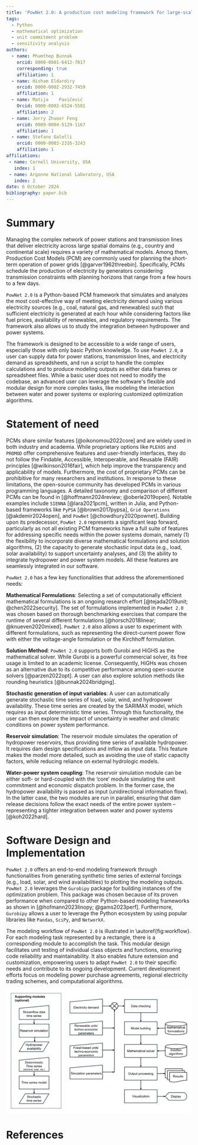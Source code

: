 ```yaml
---
title: 'PowNet 2.0: A production cost modeling framework for large-scale power systems'
tags:
  - Python
  - mathematical optimization
  - unit commitment problem
  - sensitivity analysis
authors:
  - name: Phumthep Bunnak
    orcid: 0000-0001-6412-7017
    corresponding: true
    affiliation: 1
  - name: Hisham Eldardiry
    orcid: 0000-0002-2932-7459
    affiliation: 1
  - name: Matija	Pavičević
    Orcid: 0000-0002-6524-5581
    affiliation: 2
  - name: Jerry Zhuoer Feng
    orcid: 0009-0004-5129-1167
    affiliation: 1
  - name: Stefano Galelli
    orcid: 0000-0003-2316-3243
    affiliation: 1
affiliations:
 - name: Cornell University, USA
   index: 1
 - name: Argonne National Laboratory, USA
   index: 2
date: 6 October 2024
bibliography: paper.bib
---
```



# Summary

Managing the complex network of power stations and transmission lines that deliver electricity across large spatial domains (e.g., country and continental scale) requires a variety of mathematical models. Among them, Production Cost Models (PCM) are commonly used for planning the short-term operation of power grids [@garver1962threebin]. Specifically, PCMs schedule the production of electricity by generators considering transmission constraints with planning horizons that range from a few hours to a few days. 

`PowNet 2.0` is a Python-based PCM framework that simulates and analyzes the most cost-effective way of meeting electricity demand using various electricity sources (e.g., coal, natural gas, and renewables) such that sufficient electricity is generated at each hour while considering factors like fuel prices, availability of renewables, and regulatory requirements. The framework also allows us to study the integration between hydropower and power systems.

The framework is designed to be accessible to a wide range of users, especially those with only basic Python knowledge. To use `PowNet 2.0`, a user can supply data for power stations, transmission lines, and electricity demand as spreadsheets, and run a script to handle the complex calculations and to produce modeling outputs as either data frames or spreadsheet files. While a basic user does not need to modify the codebase, an advanced user can leverage the software's flexible and modular design for more complex tasks, like modeling the interaction between water and power systems or exploring customized optimization algorithms.


# Statement of need

PCMs share similar features [@oikonomou2022core] and are widely used in both industry and academia. While proprietary options like `PLEXOS` and `PROMOD` offer comprehensive features and user-friendly interfaces, they do not follow the Findable, Accessible, Interoperable, and Reusable (FAIR) principles [@wilkinson2016fair], which help improve the transparency and applicability of models. Furthermore, the cost of proprietary PCMs can be prohibitive for many researchers and institutions. In response to these limitations, the open-source community has developed PCMs in various programming languages. A detailed taxonomy and comparison of different PCMs can be found in [@hoffmann2024review; @oberle2019open]. Notable examples include `SIENNA` [@lara2021pcm], written in Julia, and Python-based frameworks like `PyPSA` [@brown2017pypsa], `Grid Operations` [@akdemir2024open], and `PowNet` [@chowdhury2020pownet]. Building upon its predecessor, `PowNet 2.0` represents a significant leap forward, particularly as not all existing PCM frameworks have a full suite of features for addressing specific needs within the power systems domain, namely (1) the flexibility to incorporate diverse mathematical formulations and solution algorithms, (2) the capacity to generate stochastic input data (e.g., load, solar availability) to support uncertainty analyses, and (3) the ability to integrate hydropower and power system models. All these features are seamlessly integrated in our software.

`PowNet 2.0` has a few key functionalities that address the aforementioned needs: 

**Mathematical Formulations**: Selecting a set of computationally efficient mathematical formulations is an ongoing research effort [@tejada2019unit; @chen2022security]. The set of formulations implemented in `PowNet 2.0` was chosen based on thorough benchmarking exercises that compare the runtime of several different formulations [@horsch2018linear; @knueven2020mixed]. `PowNet 2.0` also allows a user to experiment with different formulations, such as representing the direct-current power flow with either the voltage-angle formulation or the Kirchhoff formulation.

**Solution Method**: `PowNet 2.0` supports both Gurobi and HiGHS as the mathematical solver. While Gurobi is a powerful commercial solver, its free usage is limited to an academic license. Consequently, HiGHs was chosen as an alternative due to its competitive performance among open-source solvers [@parzen2022opt]. A user can also explore solution methods like rounding heuristics [@bunnak2024bridging].

**Stochastic generation of input variables**: A user can automatically generate stochastic time series of load, solar, wind, and hydropower availability. These time series are created by the SARIMAX model, which requires as input deterministic time series. Through this functionality, the user can then explore the impact of uncertainty in weather and climatic conditions on power system performance. 

**Reservoir simulation**: The reservoir module simulates the operation of hydropower reservoirs, thus providing time series of available hydropower. It requires dam design specifications and inflow as input data. This feature makes the model more detailed, such as avoiding the use of static capacity factors, while reducing reliance on external hydrologic models.

**Water-power system coupling**: The reservoir simulation module can be either soft- or hard-coupled with the ‘core’ module simulating the unit commitment and economic dispatch problem. In the former case, the hydropower availability is passed as input (unidirectional information flow). In the latter case, the two modules are run in parallel, ensuring that dam release decisions follow the exact needs of the entire power system – representing a tighter integration between water and power systems [@koh2022hard].


# Software Design and Implementation

`PowNet 2.0` offers an end-to-end modeling framework through functionalities from generating synthetic time series of external forcings (e.g., load, solar, and wind availabilities) to plotting the modeling outputs. `PowNet 2.0` leverages the `Gurobipy` package for building instances of the optimization problem. This package was chosen because of its proven performance when compared to other Python-based modeling frameworks as shown in [@hofmann2023linopy; @gams2023perf]. Furthermore, `Gurobipy` allows a user to leverage the Python ecosystem by using popular libraries like `Pandas`, `SciPy`, and `NetworkX`.

The modeling workflow of `PowNet 2.0` is illustrated in \autoref{fig:workflow}. For each modeling task represented by a rectangle, there is a corresponding module to accomplish the task. This modular design facilitates unit testing of individual class objects and functions, ensuring code reliability and maintainability. It also enables future extension and customization, empowering users to adapt `PowNet 2.0` to their specific needs and contribute to its ongoing development. Current development efforts focus on modeling power purchase agreements, regional electricity trading schemes, and computational algorithms.

![A simplified diagram of PowNet 2.0 modeling workflow. Each process is responsible by a dedicated Python module.\label{fig:workflow}](overview_pownet.png)


# References
